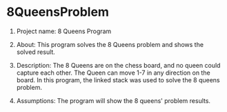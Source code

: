 # 8QueensProblem


 1. Project name: 8 Queens Program
 
 3. About: This program solves the 8 Queens problem and shows the solved result.

 3. Description:
 The 8 Queens are on the chess board, and no queen could capture each other.
 The Queen can move 1-7 in any direction on the board.
 In this program, the linked stack was used to solve the 8 queens problem.


 4. Assumptions:
 The program will show the 8 queens' problem results.
